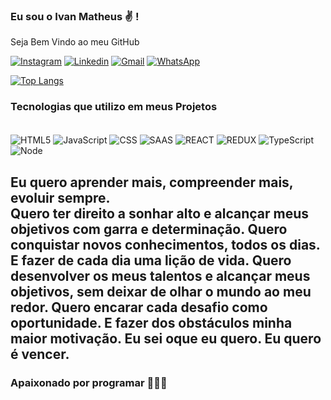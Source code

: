 

### Eu sou o Ivan Matheus ✌️  ! 

Seja Bem Vindo ao meu GitHub

[![Instagram](https://img.shields.io/badge/Instagram-E4405F?style=for-the-badge&logo=instagram&logoColor=white)](
    https://www.instagram.com/ivanmatt8/
)
[![Linkedin](https://img.shields.io/badge/LinkedIn-0077B5?style=for-the-badge&logo=linkedin&logoColor=white)](
   https://www.linkedin.com/in/ivan-matheus-56530422b/
)
[![Gmail](https://img.shields.io/badge/Gmail-D14836?style=for-the-badge&logo=gmail&logoColor=white)](
  ivanmatt1995@gmail.com
)
[![WhatsApp](https://img.shields.io/badge/WhatsApp-25D366?style=for-the-badge&logo=whatsapp&logoColor=white)](
   https://contate.me/ivanmatt
)

[![Top Langs](https://github-readme-stats.vercel.app/api/top-langs/?username=anuraghazra&layout=compact)](https://github.com/anuraghazra/github-readme-stats)

### Tecnologias que utilizo em meus Projetos

<div style="display: inline_block"> <br/>
<img align="center" alt="HTML5" src="https://img.shields.io/badge/HTML5-E34F26?style=for-the-badge&logo=html5&logoColor=white">
<img align="center" alt="JavaScript" src="https://img.shields.io/badge/JavaScript-F7DF1E?style=for-the-badge&logo=javascript&logoColor=black">
<img align="center" alt="CSS" src="https://img.shields.io/badge/CSS3-1572B6?style=for-the-badge&logo=css3&logoColor=white">
<img align="center" alt="SAAS" src="https://img.shields.io/badge/Sass-CC6699?style=for-the-badge&logo=sass&logoColor=white">
<img align="center" alt="REACT" src="https://img.shields.io/badge/React-20232A?style=for-the-badge&logo=react&logoColor=61DAFB">
<img align="center" alt="REDUX" src="https://img.shields.io/badge/Redux-593D88?style=for-the-badge&logo=redux&logoColor=white">
<img align="center" alt="TypeScript" src="https://img.shields.io/badge/TypeScript-007ACC?style=for-the-badge&logo=typescript&logoColor=white">
<img align="center" alt="Node" src="https://img.shields.io/badge/Node.js-43853D?style=for-the-badge&logo=node.js&logoColor=white">
</div>


<h2> Eu quero aprender mais, compreender mais, evoluir sempre. </br> Quero ter direito a sonhar alto e alcançar meus objetivos com garra e determinação. Quero conquistar novos conhecimentos, todos os dias. E fazer de cada dia uma lição de vida. Quero desenvolver os meus talentos e alcançar meus objetivos, sem deixar de olhar o mundo ao meu redor. Quero encarar cada desafio como oportunidade. E fazer dos obstáculos minha maior motivação. Eu sei oque eu quero. Eu quero é vencer.</h2>

### Apaixonado por programar 💜💜💜
